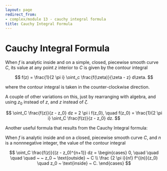 ```yaml
---
layout: page
redirect_from:
- complex/module 13 - cauchy integral formula
title: Cauchy Integral Formula
---
```

# Cauchy Integral Formula

When $f$ is analytic inside and on a simple, closed, piecewise smooth curve $C$, its value at any point $z$ interior to $C$ is given by the contour integral

$$ f(z) = \frac{1}{2 \pi i} \oint_c \frac{f(\zeta)}{\zeta - z} d\zeta. $$

where the contour integral is taken in the counter-clockwise direction.

A couple of other variations on this, just by rearranging with algebra, and using $z_0$ instead of $z$, and $z$ instead of $\zeta$.


$$ \oint_C \frac{f(z)}{z - z_0} dz = 2 \pi i f(z_0), \quad f(z_0) = \frac{1}{2 \pi i} \oint_C \frac{f(z)}{z - z_0} dz. $$

Another useful formula that results from the Cauchy Integral formula:

When $f$ is analytic inside and on a closed, piecewise smooth curve $C$, and $n$ is a nonnnegative integer, the value of the contour integral

$$ \oint_C \frac{f(z)}{(z - z_0)^{n+1}} dz = \begin{cases} 0, \quad \quad \quad \quad ~ ~  z_0 ~ \text{outside} ~ C \\ \frac {2 \pi i}{n!} f^{(n)}(z_0) \quad z_0 ~ \text{inside} ~ C. \end{cases} $$ 
